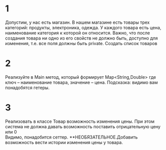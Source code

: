 # 1
Допустим, у нас есть магазин. В нашем магазине есть товары трех  категорий: продукты, электроника, одежда. 
У каждого товара есть цена, наименование категория к которой он относится. Важно, что после создания товара ни одно из его свойств не должно быть,  доступно для изменения, 
т.е. все поля должны быть private.  Создать список товаров
# 2
Реализуйте в Main метод, который формирует Map<String,Double> где ключ – наименование товара, значение – цена.  Подсказка: видимо вам понадобятся гетеры.
# 3
Реализовать в классе Товар возможность изменения цены. При этом система не должна давать возможность поставить отрицательную цену или 0   
Видимо, понадобится сеттер. 
**НЕОБЯЗАТЕЛЬНОЕ.Добавить возможность вести истории изменения цены у товара.  